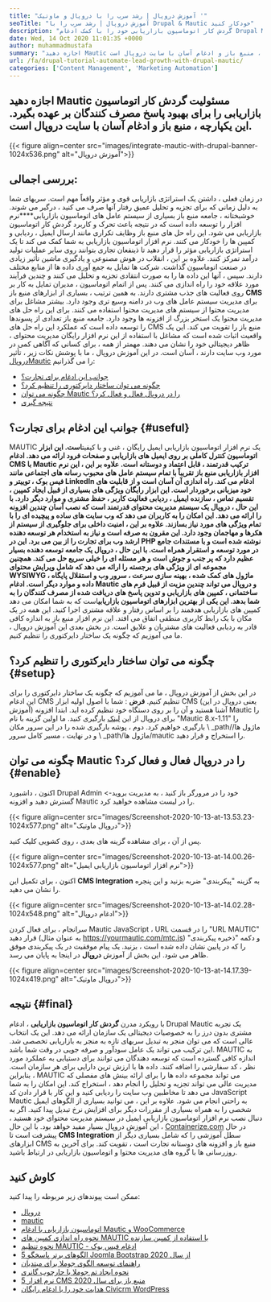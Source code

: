 ```yaml
---
title: "آموزش دروپال | رشد سرب را با دروپال و ماوتیک '" 
seoTitle: "آموزش دروپال | رشد سرب را با Drupal & Mautic خودکار کنید" 
description: "گردش کار اتوماسیون بازاریابی خود را با کمک ادغام Drupal Mautic توسعه و پیگیری کنید. برای یادگیری مراحل ادغام ، این آموزش دروپال را دنبال کنید." 
date: Wed, 14 Oct 2020 11:01:35 +0000
author: muhammadmustafa
summary: "اجازه دهید Mautic برای بهبود پاسخ مصرف کنندگان مسئولیت گردش کار اتوماسیون بازاریابی را بر عهده بگیرد. این یکپارچه ، منبع باز و ادغام آسان با سایت دروپال است." 
url: /fa/drupal-tutorial-automate-lead-growth-with-drupal-mautic/
categories: ['Content Management', 'Marketing Automation']
---
```


## اجازه دهید Mautic مسئولیت گردش کار اتوماسیون بازاریابی را برای بهبود پاسخ مصرف کنندگان بر عهده بگیرد. این یکپارچه ، منبع باز و ادغام آسان با سایت دروپال است.

{{< figure align=center src="images/integrate-mautic-with-drupal-banner-1024x536.png" alt="آموزش دروپال">}}


## بررسی اجمالی:
در زمان فعلی ، داشتن یک استراتژی بازاریابی قوی و مؤثر واقعاً مهم است. سربهای شما به دلیل زمانی که برای تجزیه و تحلیل عمیق رفتار آنها صرف می کنید ، درگیر می شوند. خوشبختانه ، جامعه منبع باز بسیاری از سیستم عامل های اتوماسیون بازاریابی****نرم افزار را توسعه داده است که در نتیجه باعث تحرک و کاربرد گردش کار اتوماسیون بازاریابی می شود. این راه حل های منبع باز وظایف تکراری مانند ارسال ایمیل ، ردیابی و کمپین ها را خودکار می کنند. نرم افزار اتوماسیون بازاریابی به شما کمک می کند تا یک استراتژی بازاریابی مؤثر را قرار دهید تا ذینفعان تجاری بتوانند روی سایر عملیات تولید درآمد تمرکز کنند. علاوه بر این ، انقلاب در هوش مصنوعی و یادگیری ماشین تأثیر زیادی در صنعت اتوماسیون گذاشت. شرکت ها تمایل به جمع آوری داده ها از منابع مختلف دارند. سپس ، آنها این داده ها را به صورت انتقادی تجزیه و تحلیل می کنند و چندین فرآیند مورد علاقه خود را راه اندازی می کنند. پس از اتمام اتوماسیون ، مدیران تمایل به کار بر روی فعالیت های جذب مشتری دارند.
به همین ترتیب ، بسیاری از ابزارهای منبع باز **CMS** برای مدیریت سیستم عامل های وب در دامنه وسیع تری وجود دارد. بیشتر مشاغل برای مدیریت محتوا از سیستم های مدیریت محتوا استفاده می کنند. برای این راه حل های مدیریت محتوا یک استخر بزرگ از افزونه ها وجود دارد. جامعه منبع باز تعدادی از پسوندها را توسعه داده است که عملکرد این راه حل های CMS منبع باز را تقویت می کند. این یک واقعیت اثبات شده است که مشاغل با استفاده از این نرم افزار رایگان مدیریت محتوای ، ظاهر دیجیتالی خود را نشان می دهند. مهمتر از همه ، برای کسانی که آگاهی کمی در مورد وب سایت دارند ، آسان است. در این آموزش دروپال ، ما با پوشش نکات زیر ، تأثیر [دروپال][2][Mautic][1] را می گذرانیم:
  * [جوانب این ادغام برای تجارت؟][3]
  * [چگونه می توان ساختار دایرکتوری را تنظیم کرد؟][4]
  * [چگونه می توان Mautic را در دروپال فعال و فعال کرد؟][5]
  * [نتیجه گیری][6]

## جوانب این ادغام برای تجارت؟ {#useful}

MAUTIC یک نرم افزار اتوماسیون بازاریابی ایمیل رایگان ، غنی و با کیفیت**است. این ابزار اتوماسیون کنترل کاملی بر روی ایمیل های بازاریابی و صفحات فرود ارائه می دهد. ادغام CMS با Mautic ترکیب قدرتمند ، قابل اعتماد و دوستانه است. علاوه بر این ، این نرم افزار بازاریابی منبع باز تقریباً با تمام سیستم عامل های محبوب رسانه های اجتماعی مانند فیس بوک ، توییتر و LinkedIn ادغام می کند. راه اندازی آن آسان است و از قابلیت های خود میزبانی برخوردار است. این ابزار رایگان ویژگی های بسیاری از قبیل ایجاد کمپین ، تقسیم تماس ، سازنده ایمیل ، ردیابی فعالیت کاربر ، حفظ مشتری و موارد دیگر دارد. با این حال ، دروپال یک سیستم مدیریت محتوای قدرتمند است که نصب آسان چندین افزونه را ارائه می دهد. این امکان را به کاربران می دهد که وب سایت های ساده و پیچیده ای را با تمام ویژگی های مورد نیاز بسازند. علاوه بر این ، امنیت داخلی برای جلوگیری از سیستم از هکرها و مهاجمان وجود دارد. این مقرون به صرفه است و نیاز به استخدام هر توسعه دهنده ارشد وب برای تجارت را از بین می برد.
این در PHP نوشته شده است و با مستندات جامع در مورد توسعه و استقرار همراه است. با این حال ، دروپال یک جامعه توسعه دهنده بسیار عظیم دارد که پر جنب و جوش است و هر مسئله ای را خیلی سریع حل می کند. همچنین مجموعه ای از ویژگی های برجسته را ارائه می دهد که شامل ویرایش محتوای WYSIWYG ، ماژول های کمک شده ، بهینه سازی سرعت ، سرور وب و استقلال پایگاه داده و موارد دیگر است. ادغام Mautic و دروپال می تواند چندین مزیت از قبیل فرم های ساختمانی ، کمپین های بازاریابی و تدوین پاسخ های دریافت شده از مصرف کنندگان را به شما بدهد. این یکی از بهترین ابزارهای اتوماسیون بازاریابی**است که به شما امکان می دهد کمپین های بازاریابی هدفمند را بر اساس رفتار و علاقه مشتری اجرا کنید. این همه در یک مکان با یک رابط کاربری منطقی اتفاق می افتد. این نرم افزار منبع باز به اندازه کافی قادر به ردیابی فعالیت های مشتریان و علایق است. در بخش بعدی این آموزش دروپال ، ما می آموزیم که چگونه یک ساختار دایرکتوری را تنظیم کنیم.

## چگونه می توان ساختار دایرکتوری را تنظیم کرد؟ {#setup}

در این بخش از آموزش دروپال ، ما می آموزیم که چگونه یک ساختار دایرکتوری را برای این ادغام CMS تنظیم کنیم.
**فرض** : شما با اصول اولیه ابزار CMS (یعنی دروپال در این آموزش) آشنا هستید و آن را بر روی دستگاه خود تنظیم کرده اید.
ابتدا افزونه Mautic را برای دروپال از این [لینک][7] بارگیری کنید. ما اولین گزینه با نام "Mautic 8.x-1.11" را بارگیری خواهیم کرد.
دوم ، پوشه بارگیری شده را در این سرور مکان \ _path/ماژول ها/و در نهایت ، مسیر کامل سرور \ _path/ماژول ها/mautic را استخراج و قرار دهید.

## چگونه می توان Mautic را در دروپال فعال و فعال کرد؟ {#enable}

اکنون ، داشبورد Drupal Admin خود را در مرورگر باز کنید ، به مدیریت بروید-> گسترش دهید و افزونه Mautic را در لیست مشاهده خواهید کرد.

{{< figure align=center src="images/Screenshot-2020-10-13-at-13.53.23-1024x577.png" alt="دروپال ماوتیک">}}

پس از آن ، برای مشاهده گزینه های بعدی ، روی کشویی کلیک کنید.

{{< figure align=center src="images/Screenshot-2020-10-13-at-14.00.26-1024x577.png" alt="نرم افزار اتوماسیون بازاریابی ایمیل">}}

اکنون ، برای تکمیل این **CMS Integration** به گزینه "پیکربندی" ضربه بزنید و این پنجره را نشان می دهید.

{{< figure align=center src="images/Screenshot-2020-10-13-at-14.02.28-1024x548.png" alt="ادغام دروپال">}}

سرانجام ، برای فعال کردن Mautic JavaScript ، URL را در قسمت "URL MAUTIC" قرار دهید (به عنوان مثال https://yourmautic.com/mtc.js) و دکمه "ذخیره پیکربندی" را که در پایین نشان داده شده است ، بزنید. یک پیام موفقیت در یک پیکربندی موفق ظاهر می شود. این بخش از آموزش **دروپال** در اینجا به پایان می رسد.

{{< figure align=center src="images/Screenshot-2020-10-13-at-14.17.39-1024x419.png" alt="دروپال ماوتیک">}}


## نتیجه  {#final}

با رویکرد مدرن **گردش کار اتوماسیون بازاریابی** ، ادغام Drupal Mautic یک تجربه مشتری بدون درز را به خصوصیات دیجیتالی یک سازمان ارائه می دهد. این یک انتخاب عالی است که می توان منجر به تبدیل سربهای تازه به منجر به بازاریابی تخصصی شد. این ترکیب می تواند یک عامل سودآور و صرفه جویی در وقت شما باشد. MAUTIC به اندازه کافی گسترده است که توسعه دهندگان می توانند برای دستیابی به عملکرد مورد نظر ، کد سفارشی را اضافه کنند. داده ها با ارزش ترین دارایی برای هر سازمان است. بنابراین ، MAUTIC می تواند مجموعه داده ها را برای ارائه بینش های مفصلی که مدیریت عالی می تواند تجزیه و تحلیل را انجام دهد ، استخراج کند. این امکان را به شما می دهد تا مخاطبین وب سایت را ردیابی کنید و این کار با قرار دادن کد JavaScript Mautic به راحتی انجام می شود. علاوه بر این ، می توانید بسیاری از الگوهای ایمیل شخصی را به همراه بسیاری از مقررات دیگر برای افزایش نرخ تبدیل پیدا کنید.
اگر به دنبال نصب نرم افزار اتوماسیون بازاریابی ایمیل در سیستم مدیریت محتوای خود هستید ، این آموزش دروپال بسیار مفید خواهد بود. با این حال ، [Containerize.com][8] در حال پیشرفت است تا **CMS Integration** سطل آموزشی را که شامل بسیاری دیگر از ابزارهای CMS منبع باز و افزونه های دوستانه تجارت است ، تقویت کند. برای آخرین به روزرسانی ها با گروه های مدیریت محتوا و اتوماسیون بازاریابی در ارتباط باشید.

## کاوش کنید
ممکن است پیوندهای زیر مربوطه را پیدا کنید:
  * [دروپال][9]
  * [mautic][10]
  * [اتوماسیون بازاریابی با ادغام Mautic و WooCommerce][11]
  * [نحوه راه اندازی کمپین های MAUTIC با استفاده از کمپین سازنده][12]
  * [نحوه تنظیم MAUTIC - ادغام فیس بوک][13]
  * [5 الگوهای برتر پاسخگو Joomla Bootstrap از سال 2020][14]
  * [راهنمای توسعه الگوی جوملا برای مبتدیان][15]
  * [نحوه ایجاد تم جوملا با چارچوب گانری][16]
  * [5 نرم افزار CMS منبع باز برای سال 2020][17]
  * [هدایت خود را با ادغام رایگان Civicrm WordPress][18]



[1]: https://products.containerize.com/marketing-automation/mautic
[2]: https://products.containerize.com/content-management/drupal
[3]: #useful
[4]: #setup
[5]: #enable
[6]: #final
[7]: https://www.drupal.org/project/mautic/releases
[8]: https://www.containerize.com/
[9]: https://products.containerize.com/content-management/drupal/
[10]: https://products.containerize.com/marketing-automation/mautic/
[11]: https://blog.containerize.com/blogging/marketing-automation-using-mautic-and-wordpress-woocommerce/
[12]: https://blog.containerize.com/marketing-automation/how-to-setup-marketing-campaigns-using-mautic-campaign-builder/
[13]: https://blog.containerize.com/marketing-automation/how-to-setup-mautic-facebook-integration/
[14]: https://blog.containerize.com/content-management/top-5-best-free-responsive-joomla-templates-of-2020/
[15]: https://blog.containerize.com/content-management/responsive-joomla-templates-tutorial/
[16]: https://blog.containerize.com/content-management/how-to-create-joomla-theme-joomla-gantry-framework/
[17]: https://blog.containerize.com/content-management/top-5-open-source-content-management-systems-for-2020/
[18]: https://blog.containerize.com/blogging/civicrm-wordpress-integration-wordpress-tutorial/
